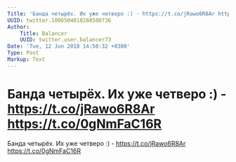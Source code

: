 ```yaml
---
Title: 'Банда четырёх. Их уже четверо :) - https://t.co/jRawo6R8Ar https://t.co/0gNmFaC16R'
UUID: twitter.1006504018288500736
Author:
    Title: Balancer
    UUID: twitter.user.balancer73
Date: 'Tue, 12 Jun 2018 14:50:32 +0300'
Type: Post
Markup: Text
---
```


# Банда четырёх. Их уже четверо :) - https://t.co/jRawo6R8Ar https://t.co/0gNmFaC16R

Банда четырёх. Их уже четверо :) - https://t.co/jRawo6R8Ar
https://t.co/0gNmFaC16R